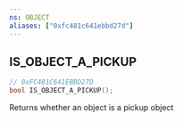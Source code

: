 ```yaml
---
ns: OBJECT
aliases: ["0xfc481c641ebbd27d"]
---
```

## IS_OBJECT_A_PICKUP

```c
// 0xFC481C641EBBD27D
bool IS_OBJECT_A_PICKUP();
```

Returns whether an object is a pickup object

